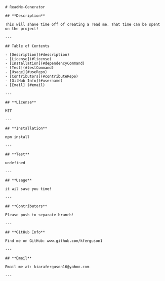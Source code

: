 
    # ReadMe-Generator
    
    ## **Description**

    This will shave time off of creating a read me. That time can be spent on the project!

    ---

    ## Table of Contents

    - [Description](#description)
    - [License](#license)
    - [Installation](#dependencyCommand)
    - [Test](#testCommand)
    - [Usage](#useRepo)
    - [Contributors](#contributeRepo)
    - [GitHub Info](#username) 
    - [Email] (#email)

    ---

    ## **License**

    MIT

    ---

    ## **Installation**

    npm install

    ---

    ## **Test**

    undefined

    ---

    ## **Usage**

    it wil save you time!

    ---

    ## **Contributors**

    Please push to separate branch!

    ---

    ## **GitHub Info**

    Find me on GitHub: www.github.com/kferguson1

    ---

    ## **Email**

    Email me at: kiaraferguson16@yahoo.com

    ---

